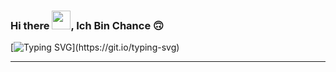 ### Hi there <img src="https://raw.githubusercontent.com/MartinHeinz/MartinHeinz/master/wave.gif" width="30px">, Ich Bin Chance :upside_down_face:
[![Typing SVG](https://readme-typing-svg.herokuapp.com?font=arial&color=%23B38923&lines=Nice+to+meet+you;Software+engineer;17+with+dreams+:wink:)](https://git.io/typing-svg)
***
